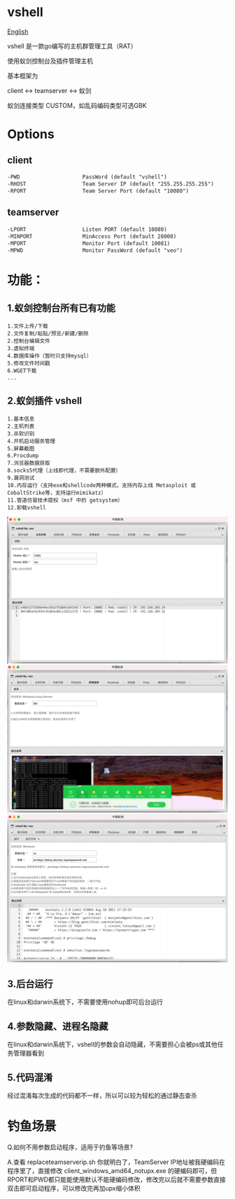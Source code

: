 # vshell

[English](https://github.com/veo/vshell/blob/main/README_en.md)

vshell 是一款go编写的主机群管理工具（RAT）

使用蚁剑控制台及插件管理主机

基本框架为

client <-> teamserver <-> 蚁剑

蚁剑连接类型 CUSTOM，如乱码编码类型可选GBK

# Options
## client
```
-PWD                    PassWord (default "vshell")
-RHOST                  Team Server IP (default "255.255.255.255")
-RPORT                  Team Server Port (default "10080")

```
## teamserver

```
-LPORT                  Listen PORT (default 10080)
-MINPORT                MinAccess Port (default 28000)
-MPORT                  Monitor Port (default 10081)
-MPWD                   Monitor PassWord (default "veo")

```

# 功能：

## 1.蚁剑控制台所有已有功能
```
1.文件上传/下载
2.文件复制/粘贴/预览/新建/删除
2.控制台编辑文件
3.虚拟终端
4.数据库操作（暂时只支持mysql）
5.修改文件时间戳
6.WGET下载
...
```


## 2.蚁剑插件 vshell
```
1.基本信息
2.主机列表
3.杀软识别
4.开机启动服务管理
5.屏幕截图
6.Procdump
7.浏览器数据获取
8.socks5代理（上线即代理，不需要额外配置）
9.漏洞测试
10.内存运行（支持exe和shellcode两种模式，支持内存上线 Metasploit 或 CobaltStrike等，支持运行mimikatz）
11.管道仿冒技术提权（msf 中的 getsystem）
12.卸载vshell
```
![](img/README/2021-10-05-17-26-19.png)
![](img/README/2021-10-05-17-26-54.png)
![](img/README/2021-10-12-16-49-35.png)

## 3.后台运行
在linux和darwin系统下，不需要使用nohup即可后台运行

## 4.参数隐藏、进程名隐藏
在linux和darwin系统下，vshell的参数会自动隐藏，不需要担心会被ps或其他任务管理器看到

## 5.代码混淆
经过混淆每次生成的代码都不一样，所以可以较为轻松的通过静态查杀

# 钓鱼场景

Q.如何不用参数启动程序，适用于钓鱼等场景?

A.查看 replaceteamserverip.sh 你就明白了，TeamServer IP地址被我硬编码在程序里了，直接修改 client_windows_amd64_notupx.exe 的硬编码即可，但RPORT和PWD都只能能使用默认不能硬编码修改，修改完以后就不需要参数直接双击即可启动程序，可以修改完再加upx缩小体积
